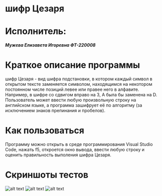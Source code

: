 # шифр Цезаря
# Исполнитель:
***Мужева Елизавета Игоревна ФТ-220008***
# Краткое описание программы
шифр Цезаря - вид шифра подстановки, в котором каждый символ в открытом тексте заменяется символом, находящимся на некотором постоянном числе позиций левее или правее него в алфавите. Например, в шифре со сдвигом вправо на 3, А была бы заменена на D.
Пользователь может ввести любую произвольную строку на английском языке, а программа зашифрует её по алгоритму (за исключением знаков препинания и пробелов).
# Как пользоваться
Программу можно открыть в среде программирования Visual Studio Code, нажать f5, откроется окно вывода, ввести любую строку и оценить правильность выполения шифра Цезаря.
# Скриншоты тестов
![alt text](https://github.com/El1zavetaa/-/blob/main/тест%201.jpg)
![alt text](https://github.com/El1zavetaa/-/blob/main/тест%202.jpg)
![alt text](https://github.com/El1zavetaa/-/blob/main/тест%203.jpg)
